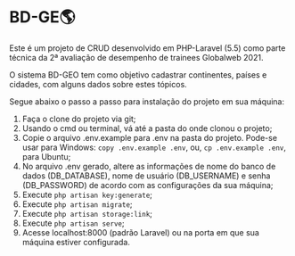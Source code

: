 # BD-GE:earth_americas:
 
Este é um projeto de CRUD desenvolvido em PHP-Laravel (5.5) como parte técnica da 2ª avaliação de desempenho de trainees Globalweb 2021.

O sistema BD-GEO tem como objetivo cadastrar continentes, países e cidades, com alguns dados sobre estes tópicos.

Segue abaixo o passo a passo para instalação do projeto em sua máquina:

1. Faça o clone do projeto via git;
2. Usando o cmd ou terminal, vá até a pasta do onde clonou o projeto;
3. Copie o arquivo .env.example para .env na pasta do projeto. Pode-se usar para Windows: `copy .env.example .env`, ou, `cp .env.example .env`, para Ubuntu;
4. No arquivo .env gerado, altere as informações de nome do banco de dados (DB_DATABASE), nome de usuário (DB_USERNAME) e senha (DB_PASSWORD) de acordo com as configurações da sua máquina;
5. Execute `php artisan key:generate`;
6. Execute `php artisan migrate`;
7. Execute `php artisan storage:link`;
8. Execute `php artisan serve`;
9. Acesse localhost:8000 (padrão Laravel) ou na porta em que sua máquina estiver configurada.
